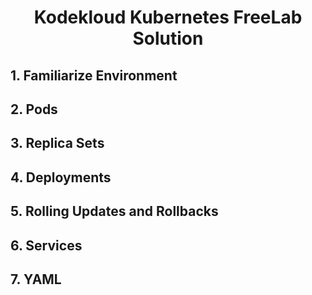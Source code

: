 <h1 align="center">Kodekloud Kubernetes FreeLab Solution</h1>

<h2>1. Familiarize Environment</h2>



<h2>2. Pods</h2>



<h2>3. Replica Sets</h2>



<h2>4. Deployments</h2>



<h2>5. Rolling Updates and Rollbacks</h2>



<h2>6. Services</h2>



<h2>7. YAML</h2>